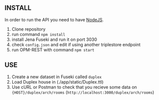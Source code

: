 ## INSTALL

In order to run the API you need to have [NodeJS](https://nodejs.org/en/).

1. Clone repository
2. run command `npm install`
3. install Jena Fuseki and run it on port 3030
4. check `config.json` and edit if using another triplestore endpoint
5. run OPM-REST with command `npm start`

## USE

1. Create a new dataset in Fuseki called `duplex`
2. Load Duplex house in (./app/static/Duplex.ttl)
3. Use cURL or Postman to check that you recieve some data on `{HOST}/duplex/arch/rooms` (`http://localhost:3000/duplex/arch/rooms`)
